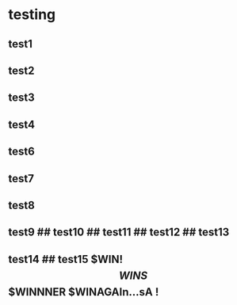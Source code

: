 # testing

## test1

## test2

## test3

## test4

## test6

## test7

## test8

## test9 ## test10 ## test11 ## test12 ## test13

## test14 ## test15 $WIN! $$WINS $$$WINNNER $WINAGAIn...sA !